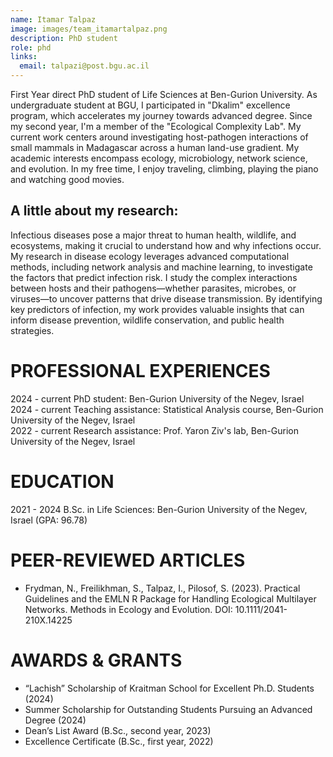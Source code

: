 ```yaml
---
name: Itamar Talpaz
image: images/team_itamartalpaz.png
description: PhD student
role: phd
links:
  email: talpazi@post.bgu.ac.il
---
```


First Year direct PhD student of Life Sciences at Ben-Gurion University. As undergraduate student at BGU, I participated in "Dkalim" excellence program, which accelerates my journey towards advanced degree. Since my second year, I'm a member of the "Ecological Complexity Lab". My current work centers around investigating host-pathogen interactions of small mammals in Madagascar across a human land-use gradient. My academic interests encompass ecology, microbiology, network science, and evolution. In my free time, I enjoy traveling, climbing, playing the piano and watching good movies.

## A little about my research:
Infectious diseases pose a major threat to human health, wildlife, and ecosystems, making it crucial to understand how and why infections occur. My research in disease ecology leverages advanced computational methods, including network analysis and machine learning, to investigate the factors that predict infection risk. I study the complex interactions between hosts and their pathogens—whether parasites, microbes, or viruses—to uncover patterns that drive disease transmission. By identifying key predictors of infection, my work provides valuable insights that can inform disease prevention, wildlife conservation, and public health strategies.


# PROFESSIONAL EXPERIENCES

2024 - current PhD student: Ben-Gurion University of the Negev, Israel  
2024 - current Teaching assistance: Statistical Analysis course, Ben-Gurion University of the Negev, Israel  
2022 - current Research assistance: Prof. Yaron Ziv's lab, Ben-Gurion University of the Negev, Israel  


# EDUCATION

2021 - 2024 B.Sc. in Life Sciences: Ben-Gurion University of the Negev, Israel (GPA: 96.78)  


# PEER-REVIEWED ARTICLES

* Frydman, N., Freilikhman, S., Talpaz, I., Pilosof, S. (2023). Practical Guidelines and the EMLN R Package for Handling Ecological Multilayer Networks. Methods in Ecology and Evolution. DOI: 10.1111/2041-210X.14225


# AWARDS & GRANTS

* “Lachish” Scholarship of Kraitman School for Excellent Ph.D. Students (2024)
* Summer Scholarship for Outstanding Students Pursuing an Advanced Degree (2024)
* Dean’s List Award (B.Sc., second year, 2023)
* Excellence Certificate (B.Sc., first year, 2022)




